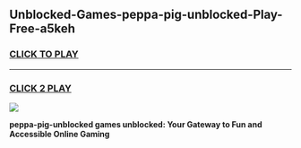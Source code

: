 
## Unblocked-Games-peppa-pig-unblocked-Play-Free-a5keh
<h3>
<a href="https://premium76.site?title=peppa-pig-unblocked&ref=18A1">CLICK TO PLAY</a></h3>
<hr>

<h3>
<a href="https://premium76.site?title=peppa-pig-unblocked&ref=18A1">CLICK 2 PLAY</a>
  
</h3>

<a href="https://premium76.site?title=peppa-pig-unblocked&ref=18A1"><img src="https://clearcache.store/games.png"></a>


**peppa-pig-unblocked games unblocked: Your Gateway to Fun and Accessible Online Gaming**

